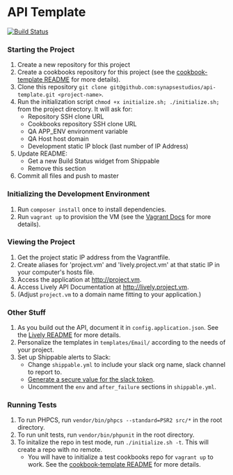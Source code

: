 # API Template

[![Build Status](https://api.shippable.com/projects/53e54a66bec73bdc0222ec30/badge/master)](https://www.shippable.com/projects/53e54a66bec73bdc0222ec30)

### Starting the Project
1. Create a new repository for this project
1. Create a cookbooks repository for this project (see the [cookbook-template README](https://github.com/synapsestudios/cookbook-template) for more details).
1. Clone this repository `git clone git@github.com:synapsestudios/api-template.git <project-name>`.
1. Run the initialization script `chmod +x initialize.sh; ./initialize.sh;` from the project directory. It will ask for:
    - Repository SSH clone URL
    - Cookbooks repository SSH clone URL
    - QA APP_ENV environment variable
    - QA Host host domain
    - Development static IP block (last number of IP Address)
1. Update README:
    - Get a new Build Status widget from Shippable
    - Remove this section
1. Commit all files and push to master

### Initializing the Development Environment
1. Run `composer install` once to install dependencies.
1. Run `vagrant up` to provision the VM (see the [Vagrant Docs](http://docs.vagrantup.com/v2/) for more details).

### Viewing the Project
1. Get the project static IP address from the Vagrantfile.
1. Create aliases for 'project.vm' and 'lively.project.vm' at that static IP in your computer's hosts file.
1. Access the application at http://project.vm.
1. Access Lively API Documentation at http://lively.project.vm.
1. (Adjust `project.vm` to a domain name fitting to your application.)

### Other Stuff
1. As you build out the API, document it in `config.application.json`. See the [Lively README](https://github.com/synapsestudios/lively) for more details.
1. Personalize the templates in `templates/Email/` according to the needs of your project.
1. Set up Shippable alerts to Slack:
    - Change `shippable.yml` to include your slack org name, slack channel to report to.
    - [Generate a secure value for the slack token](http://blog.shippable.com/devops-chat-a-simple-way-to-use-slack-notifications-with-shippable).
    - Uncomment the `env` and `after_failure` sections in `shippable.yml`.

### Running Tests
1. To run PHPCS, run `vendor/bin/phpcs --standard=PSR2 src/*` in the root directory.
1. To run unit tests, run `vendor/bin/phpunit` in the root directory.
1. To initalize the repo in test mode, run `./initialize.sh -t`. This will create a repo with no remote.
    - You will have to initialize a test cookbooks repo for `vagrant up` to work. See the [cookbook-template README](https://github.com/synapsestudios/cookbook-template) for more details.
